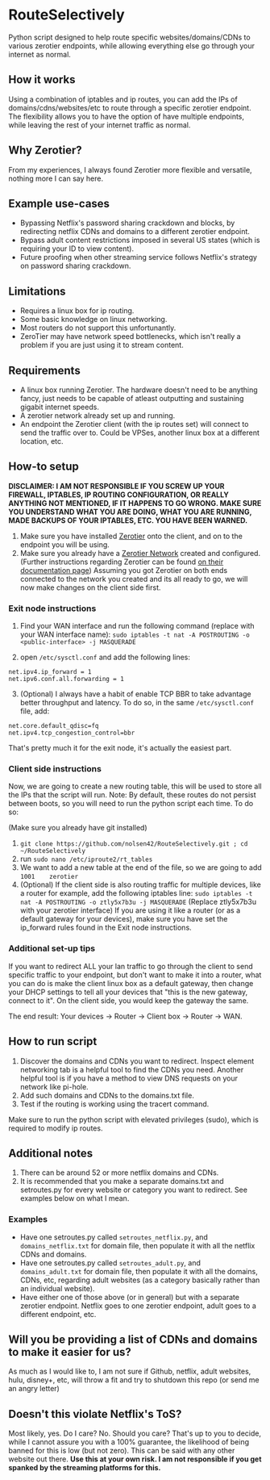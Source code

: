 # RouteSelectively
Python script designed to help route specific websites/domains/CDNs to various zerotier endpoints, while allowing everything else go through your internet as normal.

## How it works
Using a combination of iptables and ip routes, you can add the IPs of domains/cdns/websites/etc to route through a specific zerotier endpoint. The flexibility allows you to have the option of have multiple endpoints, while leaving the rest of your internet traffic as normal.

## Why Zerotier?

From my experiences, I always found Zerotier more flexible and versatile, nothing more I can say here.

## Example use-cases

* Bypassing Netflix's password sharing crackdown and blocks, by redirecting netflix CDNs and domains to a different zerotier endpoint.
* Bypass adult content restrictions imposed in several US states (which is requiring your ID to view content).
* Future proofing when other streaming service follows Netflix's strategy on password sharing crackdown.

## Limitations

* Requires a linux box for ip routing.
* Some basic knowledge on linux networking.
* Most routers do not support this unfortunantly.
* ZeroTier may have network speed bottlenecks, which isn't really a problem if you are just using it to stream content.

## Requirements

* A linux box running Zerotier. The hardware doesn't need to be anything fancy, just needs to be capable of atleast outputting and sustaining gigabit internet speeds.
* A zerotier network already set up and running.
* An endpoint the Zerotier client (with the ip routes set) will connect to send the traffic over to. Could be VPSes, another linux box at a different location, etc.

## How-to setup

**DISCLAIMER: I AM NOT RESPONSIBLE IF YOU SCREW UP YOUR FIREWALL, IPTABLES, IP ROUTING CONFIGURATION, OR REALLY ANYTHING NOT MENTIONED, IF IT HAPPENS TO GO WRONG. MAKE SURE YOU UNDERSTAND WHAT YOU ARE DOING, WHAT YOU ARE RUNNING, MADE BACKUPS OF YOUR IPTABLES, ETC. YOU HAVE BEEN WARNED.**

1. Make sure you have installed [Zerotier](https://www.zerotier.com/download/) onto the client, and on to the endpoint you will be using.
2. Make sure you already have a [Zerotier Network](https://my.zerotier.com/) created and configured.
(Further instructions regarding Zerotier can be found [on their documentation page](https://docs.zerotier.com/))
Assuming you got Zerotier on both ends connected to the network you created and its all ready to go, we will now make changes on the client side first.

### Exit node instructions
1. Find your WAN interface and run the following command (replace <public-interface> with your WAN interface name):
``sudo iptables -t nat -A POSTROUTING -o <public-interface> -j MASQUERADE``

2. open ``/etc/sysctl.conf`` and add the following lines:
```
net.ipv4.ip_forward = 1
net.ipv6.conf.all.forwarding = 1
```
3. (Optional) I always have a habit of enable TCP BBR to take advantage better throughput and latency. To do so, in the same ``/etc/sysctl.conf`` file, add:
```
net.core.default_qdisc=fq
net.ipv4.tcp_congestion_control=bbr
```
That's pretty much it for the exit node, it's actually the easiest part.

### Client side instructions

Now, we are going to create a new routing table, this will be used to store all the IPs that the script will run. Note: By default, these routes do not persist between boots, so you will need to run the python script each time.
To do so:

(Make sure you already have git installed)
1. ``git clone https://github.com/nolsen42/RouteSelectively.git ; cd ~/RouteSelectively``
1. run ``sudo nano /etc/iproute2/rt_tables``
2. We want to add a new table at the end of the file, so we are going to add ``1001    zerotier``
3. (Optional) If the client side is also routing traffic for multiple devices, like a router for example, add the following iptables line:
```sudo iptables -t nat -A POSTROUTING -o ztly5x7b3u -j MASQUERADE``` (Replace ztly5x7b3u with your zerotier interface)
If you are using it like a router (or as a default gateway for your devices), make sure you have set the ip_forward rules found in the Exit node instructions.

### Additional set-up tips

If you want to redirect ALL your lan traffic to go through the client to send specific traffic to your endpoint, but don't want to make it into a router, what you can do is make the client linux box as a default gateway, then change your DHCP settings to tell all your devices that "this is the new gateway, connect to it". On the client side, you would keep the gateway the same.

The end result: Your devices -> Router -> Client box -> Router -> WAN.


## How to run script

1. Discover the domains and CDNs you want to redirect. Inspect element networking tab is a helpful tool to find the CDNs you need. Another helpful tool is if you have a method to view DNS requests on your network like pi-hole.
2. Add such domains and CDNs to the domains.txt file.
3. Test if the routing is working using the tracert command.

Make sure to run the python script with elevated privileges (sudo), which is required to modify ip routes.

## Additional notes

1. There can be around 52 or more netflix domains and CDNs.
2. It is recommended that you make a separate domains.txt and setroutes.py for every website or category you want to redirect. See examples below on what I mean.

### Examples

* Have one setroutes.py called ``setroutes_netflix.py``, and ``domains_netflix.txt`` for domain file, then populate it with all the netflix CDNs and domains.
* Have one setroutes.py called ``setroutes_adult.py``, and ``domains_adult.txt`` for domain file, then populate it with all the domains, CDNs, etc, regarding adult websites (as a category basically rather than an individual website).
* Have either one of those above (or in general) but with a separate zerotier endpoint. Netflix goes to one zerotier endpoint, adult goes to a different endpoint, etc.

## Will you be providing a list of CDNs and domains to make it easier for us?

As much as I would like to, I am not sure if Github, netflix, adult websites, hulu, disney+, etc, will throw a fit and try to shutdown this repo (or send me an angry letter)

## Doesn't this violate Netflix's ToS?

Most likely, yes. Do I care? No. Should you care? That's up to you to decide, while I cannot assure you with a 100% guarantee, the likelihood of being banned for this is low (but not zero). This can be said with any other website out there. **Use this at your own risk. I am not responsible if you get spanked by the streaming platforms for this.**
